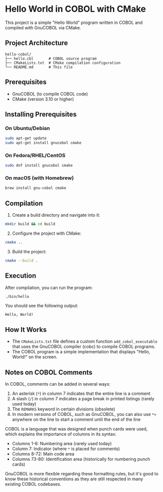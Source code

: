 ﻿# Hello World in COBOL with CMake

This project is a simple "Hello World" program written in COBOL and compiled with GnuCOBOL via CMake.

## Project Architecture

```
hello-cobol/
├── hello.cbl       # COBOL source program
├── CMakeLists.txt  # CMake compilation configuration
└── README.md       # This file
```

## Prerequisites

- GnuCOBOL (to compile COBOL code)
- CMake (version 3.10 or higher)

## Installing Prerequisites

### On Ubuntu/Debian
```bash
sudo apt-get update
sudo apt-get install gnucobol cmake
```

### On Fedora/RHEL/CentOS
```bash
sudo dnf install gnucobol cmake
```

### On macOS (with Homebrew)
```bash
brew install gnu-cobol cmake
```

## Compilation

1. Create a build directory and navigate into it:
```bash
mkdir build && cd build
```

2. Configure the project with CMake:
```bash
cmake ..
```

3. Build the project:
```bash
cmake --build .
```

## Execution

After compilation, you can run the program:

```bash
./bin/hello
```

You should see the following output:
```
Hello, World!
```

## How It Works

- The `CMakeLists.txt` file defines a custom function `add_cobol_executable` that uses the GnuCOBOL compiler (cobc) to compile COBOL programs.
- The COBOL program is a simple implementation that displays "Hello, World!" on the screen.

## Notes on COBOL Comments

In COBOL, comments can be added in several ways:

1. An asterisk (`*`) in column 7 indicates that the entire line is a comment
2. A slash (`/`) in column 7 indicates a page break in printed listings (rarely used today)
3. The `REMARKS` keyword in certain divisions (obsolete)
4. In modern versions of COBOL, such as GnuCOBOL, you can also use `*>` anywhere on the line to start a comment until the end of the line

COBOL is a language that was designed when punch cards were used, which explains the importance of columns in its syntax:
- Columns 1-6: Numbering area (rarely used today)
- Column 7: Indicator (where `*` is placed for comments)
- Columns 8-72: Main code area
- Columns 73-80: Identification area (historically for numbering punch cards)

GnuCOBOL is more flexible regarding these formatting rules, but it's good to know these historical conventions as they are still respected in many existing COBOL codebases.